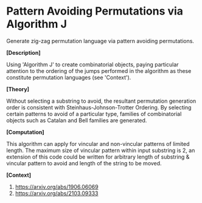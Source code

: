 # Pattern Avoiding Permutations via Algorithm J
Generate zig-zag permutation language via pattern avoiding permutations.

**[Description]**

Using 'Algorithm J' to create combinatorial objects, paying particular attention to the ordering of the jumps performed in the algorithm as these constitute permutation languages (see 'Context').

**[Theory]**

Without selecting a substring to avoid, the resultant permutation generation order is consistent with Steinhaus-Johnson-Trotter Ordering. By selecting certain patterns to avoid of a particular type, families of combinatorial objects such as Catalan and Bell families are generated.

**[Computation]**

This algorithm can apply for vincular and non-vincular patterns of limited length. The maximum size of vincular pattern within input substring is 2, an extension of this code could be written for arbitrary length of substring & vincular pattern to avoid and length of the string to be moved. 

**[Context]**
1. https://arxiv.org/abs/1906.06069
2. https://arxiv.org/abs/2103.09333
